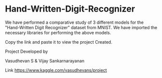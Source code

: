 # Hand-Written-Digit-Recognizer
We have performed a comparative study of 3 different models for the "Hand-Written Digit Recognizer" dataset from MNIST. We have imported the necessary libraries for performing the above models.

Copy the link and paste it to view the project Created.







Project Developed by

Vasudhevan S 
&
Vijay Sankarnarayanan


Link 
https://www.kaggle.com/vasudhevans/project
